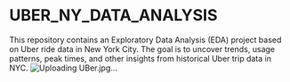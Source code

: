 # UBER_NY_DATA_ANALYSIS
This repository contains an Exploratory Data Analysis (EDA) project based on Uber ride data in New York City. The goal is to uncover trends, usage patterns, peak times, and other insights from historical Uber trip data in NYC.
![Uploading UBer.jpg…]()
